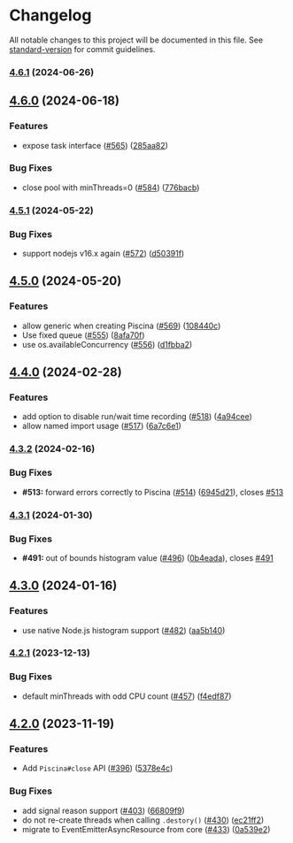 # Changelog

All notable changes to this project will be documented in this file. See [standard-version](https://github.com/conventional-changelog/standard-version) for commit guidelines.

### [4.6.1](https://github.com/piscinajs/piscina/compare/v4.6.0...v4.6.1) (2024-06-26)

## [4.6.0](https://github.com/piscinajs/piscina/compare/v4.5.2...v4.6.0) (2024-06-18)


### Features

* expose task interface ([#565](https://github.com/piscinajs/piscina/issues/565)) ([285aa82](https://github.com/piscinajs/piscina/commit/285aa82b45cfb1f33210812c441c83a44c78ed34))


### Bug Fixes

* close pool with minThreads=0 ([#584](https://github.com/piscinajs/piscina/issues/584)) ([776bacb](https://github.com/piscinajs/piscina/commit/776bacbebbc7f3adcde767a7dfada574da58bfe6))

### [4.5.1](https://github.com/piscinajs/piscina/compare/v4.5.0...v4.5.1) (2024-05-22)


### Bug Fixes

* support nodejs v16.x again ([#572](https://github.com/piscinajs/piscina/issues/572)) ([d50391f](https://github.com/piscinajs/piscina/commit/d50391fe93a6319c2a554f34d39cce0c946564ec))

## [4.5.0](https://github.com/piscinajs/piscina/compare/v4.4.0...v4.5.0) (2024-05-20)


### Features

* allow generic when creating Piscina ([#569](https://github.com/piscinajs/piscina/issues/569)) ([108440c](https://github.com/piscinajs/piscina/commit/108440c5586bad0be376c65a56836875fce5bef9))
* Use fixed queue ([#555](https://github.com/piscinajs/piscina/issues/555)) ([8afa70f](https://github.com/piscinajs/piscina/commit/8afa70faaefeb7ed87516af06aad5924a4dbe7f0))
* use os.availableConcurrency ([#556](https://github.com/piscinajs/piscina/issues/556)) ([d1fbba2](https://github.com/piscinajs/piscina/commit/d1fbba2cae4c189b822672bb63f50b7381cbb6ab))

## [4.4.0](https://github.com/piscinajs/piscina/compare/v4.3.2...v4.4.0) (2024-02-28)


### Features

* add option to disable run/wait time recording ([#518](https://github.com/piscinajs/piscina/issues/518)) ([4a94cee](https://github.com/piscinajs/piscina/commit/4a94cee847395a0395cce68743332009214243f2))
* allow named import usage ([#517](https://github.com/piscinajs/piscina/issues/517)) ([6a7c6e1](https://github.com/piscinajs/piscina/commit/6a7c6e170b19d1c6285c0230ad02f1a259fc69a3))

### [4.3.2](https://github.com/piscinajs/piscina/compare/v4.3.1...v4.3.2) (2024-02-16)


### Bug Fixes

* **#513:** forward errors correctly to Piscina ([#514](https://github.com/piscinajs/piscina/issues/514)) ([6945d21](https://github.com/piscinajs/piscina/commit/6945d21d47b72dfa801e0309948fea9fbf708c91)), closes [#513](https://github.com/piscinajs/piscina/issues/513)

### [4.3.1](https://github.com/piscinajs/piscina/compare/v4.3.0...v4.3.1) (2024-01-30)


### Bug Fixes

* **#491:** out of bounds histogram value ([#496](https://github.com/piscinajs/piscina/issues/496)) ([0b4eada](https://github.com/piscinajs/piscina/commit/0b4eada2485a0f722f5b6d39d657fd51975df0f3)), closes [#491](https://github.com/piscinajs/piscina/issues/491)

## [4.3.0](https://github.com/piscinajs/piscina/compare/v4.2.1...v4.3.0) (2024-01-16)


### Features

* use native Node.js histogram support ([#482](https://github.com/piscinajs/piscina/issues/482)) ([aa5b140](https://github.com/piscinajs/piscina/commit/aa5b1408e33420e7c29725381d7824b0b40d26e8))

### [4.2.1](https://github.com/piscinajs/piscina/compare/v4.2.0...v4.2.1) (2023-12-13)


### Bug Fixes

* default minThreads with odd CPU count ([#457](https://github.com/piscinajs/piscina/issues/457)) ([f4edf87](https://github.com/piscinajs/piscina/commit/f4edf87c8c4883e06ab70e99a8a5050eded89c5d))

## [4.2.0](https://github.com/piscinajs/piscina/compare/v4.1.0...v4.2.0) (2023-11-19)


### Features

* Add `Piscina#close` API ([#396](https://github.com/piscinajs/piscina/issues/396)) ([5378e4c](https://github.com/piscinajs/piscina/commit/5378e4cf9143587d9457d3cef6b88aa9653749bd))


### Bug Fixes

* add signal reason support ([#403](https://github.com/piscinajs/piscina/issues/403)) ([66809f9](https://github.com/piscinajs/piscina/commit/66809f94868b4b4597401e10252e1285fabc63c2))
* do not re-create threads when calling `.destory()` ([#430](https://github.com/piscinajs/piscina/issues/430)) ([ec21ff2](https://github.com/piscinajs/piscina/commit/ec21ff28f90a4d5e001ba694fe3dcd6abec3f553))
* migrate to EventEmitterAsyncResource from core ([#433](https://github.com/piscinajs/piscina/issues/433)) ([0a539e2](https://github.com/piscinajs/piscina/commit/0a539e23e7c413cc33631f1adb32ab28b468297b))
